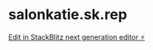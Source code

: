 # salonkatie.sk.rep

[Edit in StackBlitz next generation editor ⚡️](https://stackblitz.com/~/github.com/pewlax/salonkatie.sk.rep)